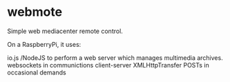 webmote
=======

Simple web mediacenter remote control.

On a RaspberryPi, it uses:

io.js /NodeJS to perform a web server which manages multimedia archives.
websockets in communictions client-server
XMLHttpTransfer POSTs in occasional demands
